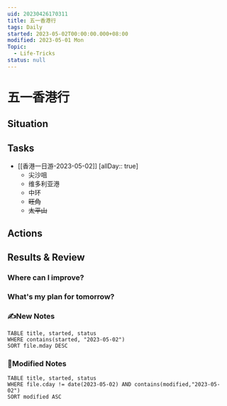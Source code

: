 ```yaml
---
uid: 20230426170311
title: 五一香港行
tags: Daily
started: 2023-05-02T00:00:00.000+08:00
modified: 2023-05-01 Mon
Topic:
  - Life-Tricks
status: null
---
```

# 五一香港行
## Situation
## Tasks
- [[香港一日游-2023-05-02]] [allDay:: true]
	- 尖沙咀
	- 维多利亚港
	- 中环
	- ~~旺角~~
	- ~~太平山~~
## Actions

## Results & Review
### Where can I improve?
### What's my plan for tomorrow?

### ✍️New Notes

```dataview
TABLE title, started, status
WHERE contains(started, "2023-05-02")
SORT file.mday DESC
```

### 📝Modified Notes

```dataview
TABLE title, started, status
WHERE file.cday != date(2023-05-02) AND contains(modified,"2023-05-02")
SORT modified ASC
```